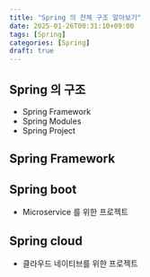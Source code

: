 ```yaml
---
title: "Spring 의 전체 구조 알아보기"
date: 2025-01-26T00:31:10+09:00
tags: [Spring]
categories: [Spring]
draft: true
---
```

<!-- truncate -->

## Spring 의 구조

- Spring Framework
- Spring Modules
- Spring Project

## Spring Framework


## Spring boot

- Microservice 를 위한 프로젝트
## Spring cloud

- 클라우드 네이티브를 위한 프로젝트

